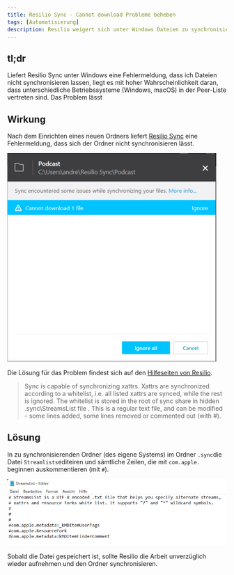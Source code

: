 ```yaml
---
title: Resilio Sync - Cannot download Probleme beheben
tags: [Automatisierung]
description: Resilio weigert sich unter Windows Dateien zu synchronisieren - das lässt sich mit wenigen Handgriffen beheben.
---
```


## tl;dr 

Liefert Resilio Sync unter Windows eine Fehlermeldung, dass ich Dateien nicht synchronisieren lassen, liegt es mit hoher Wahrscheinlichkeit daran, dass unterschiedliche Betriebssysteme (Windows, macOS) in der Peer-Liste vertreten sind. Das Problem lässt 

## Wirkung

Nach dem Einrichten eines neuen Ordners liefert [Resilio Sync](https://www.resilio.com/) eine Fehlermeldung, dass sich der Ordner nicht synchronisieren lässt. 

![](../assets/img/2022-01-31-10-19-59.png)

Die Lösung für das Problem findest sich auf den [Hilfeseiten von Resilio](https://help.resilio.com/hc/en-us/articles/204754729-Alt-Streams-and-Xattrs-in-Sync).

> Sync is capable of synchronizing xattrs. Xattrs are synchronized according to a whitelist, i.e. all listed xattrs are synced, while the rest is ignored. The whitelist is stored in the root of sync share in hidden .sync\StreamsList file . This is a regular text file, and can be modified - some lines added, some lines removed or commented out (with #). 

## Lösung

In zu synchronisierenden Ordner (des eigene Systems) im Ordner `.sync`die Datei `Streamlists`editeiren und sämtliche Zeilen, die mit `com.apple.` beginnen auskommentieren (mit `#`). 

![Modifizierte StreamList Konfigurationsdatei](../assets/img/2022-01-31-10-12-12.png)

Sobald die Datei gespeichert ist, sollte Resilio die Arbeit unverzüglich wieder aufnehmen und den Ordner synchronisieren. 



